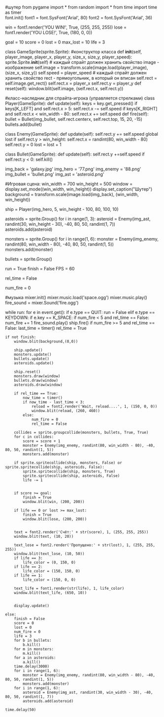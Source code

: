 #шутер
from pygame import *
from random import *
from time import time as timer  
font.init()
font1 = font.SysFont('Arial', 80)
font2 = font.SysFont('Arial', 36)

win = font1.render('YOU WIN!', True, (255, 255, 255))
lose = font1.render('YOU LOSE!', True, (180, 0, 0))

goal = 10
score = 0
lost = 0
max_lost = 10
life = 3

class GameSprite(sprite.Sprite):
    #конструктор класса
    def __init__(self, player_image, player_x, player_y, size_x, size_y, player_speed):
        sprite.Sprite.__init__(self)
        # каждый спрайт должен хранить свойство image - изображение
        self.image = transform.scale(image.load(player_image), (size_x, size_y))
        self.speed = player_speed
        # каждый спрайт должен хранить свойство rect - прямоугольник, в который он вписан
        self.rect = self.image.get_rect()
        self.rect.x = player_x
        self.rect.y = player_y
    def reset(self):
        window.blit(self.image, (self.rect.x, self.rect.y))

#класс-наследник для спрайта-игрока (управляется стрелками)
class Player(GameSprite):
    def update(self):
        keys = key.get_pressed()
        if keys[K_LEFT] and self.rect.x > 5:
            self.rect.x -= self.speed
        if keys[K_RIGHT] and self.rect.x < win_width - 80:
            self.rect.x += self.speed
    def fire(self):
        bullet = Bullet(img_bullet, self.rect.centerx, self.rect.top, 15, 20, -15)
        bullets.add(bullet)

class Enemy(GameSprite):
    def update(self):
        self.rect.y += self.speed
        global lost
        if self.rect.y > win_height:
            self.rect.x = randint(80, win_width - 80)
            self.rect.y = 0
            lost = lost + 1

class Bullet(GameSprite):
    def update(self):
        self.rect.y +=self.speed
        if self.rect.y < 0:
            self.kill()

img_back = 'galaxy.jpg'
img_hero = '77.png'
img_enemy = '88.png'
img_bullet = 'bullet.png'
img_ast = 'asteroid.png'

#Игровая сцена:
win_width = 700
win_height = 500
window = display.set_mode((win_width, win_height))
display.set_caption("Шутер")
background = transform.scale(image.load(img_back), (win_width, win_height))

ship = Player(img_hero, 5, win_height - 100, 80, 100, 10)

asteroids = sprite.Group()
for i in range(1, 3):
    asteroid = Enemy(img_ast, randint(30, win_height - 30), -40, 80, 50, randint(1, 7))
    asteroids.add(asteroid)

monsters = sprite.Group()
for i in range(1, 6):
    monster = Enemy(img_enemy, randint(80, win_width - 80), -40, 80, 50, randint(1, 5))
    monsters.add(monster)

bullets = sprite.Group()

run = True
finish = False
FPS = 60

rel_time = False

num_fire = 0

#музыка
mixer.init()
mixer.music.load('space.ogg')
mixer.music.play()
fire_sound = mixer.Sound('fire.ogg')


while run:
    for e in event.get():
        if e.type == QUIT:
            run = False
        elif e.type == KEYDOWN:
            if e.key == K_SPACE:
                if num_fire < 5 and rel_time == False:
                    num_fire += 1
                    fire_sound.play()
                    ship.fire()
                if num_fire >= 5 and rel_time == False:
                    last_time  = timer()
                    rel_time = True
  
    if not finish:
        window.blit(background,(0,0))

        ship.update()
        monsters.update()
        bullets.update()
        asteroids.update()

        ship.reset()
        monsters.draw(window)
        bullets.draw(window)
        asteroids.draw(window)

        if rel_time == True:
            now_time = timer()
            if now_time - last_time < 3:
                reload = font2.render('Wait, reload....', 1, (150, 0, 0))
                window.blit(reload, (260, 460))
            else:
                num_fire = 0
                rel_time = False
        
        collides = sprite.groupcollide(monsters, bullets, True, True)
        for c in collides:
            score = score + 1
            monster = Enemy(img_enemy, randint(80, win_width - 80), -40, 80, 50, randint(1, 5))
            monsters.add(monster)

        if sprite.spritecollide(ship, monsters, False) or sprite.spritecollide(ship, asteroids, False):
            sprite.spritecollide(ship, monsters, True)
            sprite.spritecollide(ship, asteroids, False)
            life -= 1


        if score >= goal:
            finish = True
            window.blit(win, (200, 200))

        if life == 0 or lost >= max_lost:
            finish = True
            window.blit(lose, (200, 200))


        text = font2.render('Счёт:' + str(score), 1, (255, 255, 255))
        window.blit(text, (10, 20))

        text_lose = font2.render('Пропущено:' + str(lost), 1, (255, 255, 255))
        window.blit(text_lose, (10, 50))
        if life == 3:
            life_color = (0, 150, 0)
        if life == 2:
            life_color = (150, 150, 0)
        if life == 1:
            life_color = (150, 0, 0)

        text_life = font1.render(str(life), 1, life_color)
        window.blit(text_life, (650, 10))


        display.update()

    else:
        finish = False
        score = 0
        lost = 0
        num_fire = 0
        life = 3 
        for b in bullets:
            b.kill()
        for m in monsters:
            m.kill()
        for a in asteroids:
            a.kill()
        time.delay(3000)
        for i in range(1, 6):
            monster = Enemy(img_enemy, randint(80, win_width - 80), -40, 80, 50, randint(1, 5))
            monsters.add(monster)
        for i in range(1, 6):
            asteroid = Enemy(img_ast, randint(30, win_width - 30), -40, 80, 50, randint(1, 7))
            asteroids.add(asteroid)
           
    time.delay(50)
